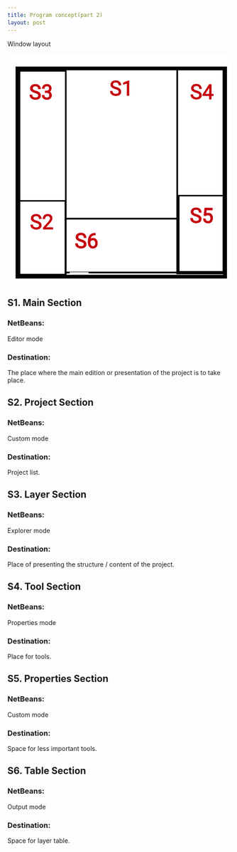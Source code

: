 ```yaml
---
title: Program concept(part 2)
layout: post
---
```

Window layout 

![Windows section](/Images/202105/202105_001.png)

## S1. Main Section 
### NetBeans: 
Editor mode 
### Destination:   
 The place where the main edition or presentation of the project is to take place.

## S2. Project Section
### NetBeans:
Custom mode
### Destination:   
Project list.

## S3. Layer Section
### NetBeans:   
Explorer mode
### Destination:   
Place of presenting the structure / content of the project.

## S4. Tool Section
### NetBeans:   
Properties mode
### Destination:   
Place for tools.


## S5. Properties Section
### NetBeans: 
Custom mode
### Destination:   
Space for less important tools.

## S6. Table Section
### NetBeans:
Output mode
### Destination:   
Space for layer table.
